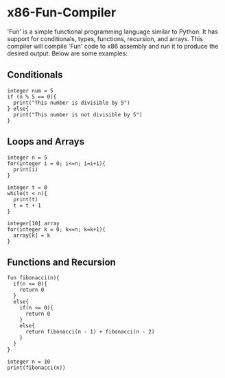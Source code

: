 # x86-Fun-Compiler
'Fun' is a simple functional programming language similar to Python. It has support for conditionals, types, functions, recursion, and arrays. This compiler will compile 'Fun' code to x86 assembly and run it to produce the desired output. Below are some examples:

## Conditionals
```
integer num = 5
if (n % 5 == 0){
  print("This number is divisible by 5")
} else{
  print("This number is not divisible by 5")
}
```

## Loops and Arrays
```
integer n = 5
for(integer i = 0; i<=n; i=i+1){
  print(i)
}

integer t = 0
while(t < n){
  print(t)
  t = t + 1
}

integer[10] array
for(integer k = 0; k<=n; k=k+1){
  array[k] = k
}
```

## Functions and Recursion
```
fun fibonacci(n){
  if(n <= 0){
    return 0
  }
  else{
    if(n <= 0){
      return 0
    }
    else{
      return fibonacci(n - 1) + fibonacci(n - 2)    
    }
  }
}

integer n = 10
print(fibonacci(n))
```
